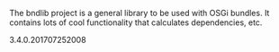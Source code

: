 The bndlib project is a general library to be used with OSGi bundles. It contains
lots of cool functionality that calculates dependencies, etc.


3.4.0.201707252008

